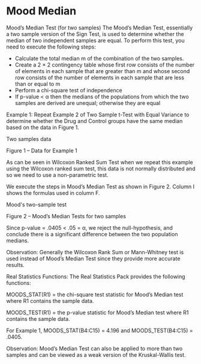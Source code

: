 # Mood Median
Mood’s Median Test (for two samples)
The Mood’s Median Test, essentially a two sample version of the Sign Test, is used to determine whether the median of two independent samples are equal. To perform this test, you need to execute the following steps:

* Calculate the total median m of the combination of the two samples.
* Create a 2 × 2 contingency table whose first row consists of the number of elements in each sample that are greater than m and whose second row consists of the number of elements in each sample that are less than or equal to m
* Perform a chi-square test of independence
* If p-value < α then the medians of the populations from which the two samples are derived are unequal; otherwise they are equal

Example 1: Repeat Example 2 of Two Sample t-Test with Equal Variance to determine whether the Drug and Control groups have the same median based on the data in Figure 1.

Two samples data

Figure 1 – Data for Example 1

As can be seen in Wilcoxon Ranked Sum Test when we repeat this example using the Wilcoxon ranked sum test, this data is not normally distributed and so we need to use a non-parametric test.

We execute the steps in Mood’s Median Test as shown in Figure 2. Column I shows the formulas used in column F.

Mood's two-sample test

Figure 2 – Mood’s Median Tests for two samples

Since p-value = .0405 < .05 = α, we reject the null-hypothesis, and conclude there is a significant difference between the two population medians.

Observation: Generally the Wilcoxon Rank Sum or Mann-Whitney test is used instead of Mood’s Median Test since they provide more accurate results.

Real Statistics Functions: The Real Statistics Pack provides the following functions:

MOODS_STAT(R1) = the chi-square test statistic for Mood’s Median test where R1 contains the sample data.

MOODS_TEST(R1) = the p-value statistic for Mood’s Median test where R1 contains the sample data.

For Example 1, MOODS_STAT(B4:C15) = 4.196 and MOODS_TEST(B4:C15) = .0405.

Observation: Mood’s Median Test can also be applied to more than two samples and can be viewed as a weak version of the Kruskal-Wallis test.

